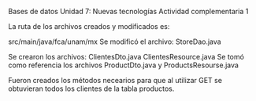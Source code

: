 Bases de datos 
Unidad 7: Nuevas tecnologías
Actividad complementaria 1

La ruta de los archivos creados y modificados es: 

src/main/java/fca/unam/mx
Se modificó el archivo: StoreDao.java

Se crearon los archivos: 
                          ClientesDto.java 
                          ClientesResource.java
Se tomó como referencia los archivos ProductDto.java y ProductsResourse.java

Fueron creados los métodos necearios para que al utilizar GET se obtuvieran todos los clientes de la tabla productos.
